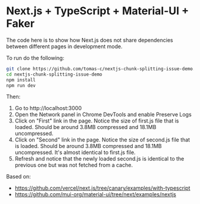 # Next.js + TypeScript + Material-UI + Faker

The code here is to show how Next.js does not share dependencies between different pages in development mode. 

To run do the following:
```bash
git clone https://github.com/tomas-c/nextjs-chunk-splitting-issue-demo.git
cd nextjs-chunk-splitting-issue-demo
npm install
npm run dev
```

Then:
1. Go to http://localhost:3000
2. Open the Network panel in Chrome DevTools and enable Preserve Logs
3. Click on "First" link in the page. Notice the size of first.js file that is loaded. Should be around 3.8MB compressed and 18.1MB uncompressed.
4. Click on "Second" link in the page. Notice the size of second.js file that is loaded. Should be around 3.8MB compressed and 18.1MB uncompressed. It's almost identical to first.js file.
5. Refresh and notice that the newly loaded second.js is identical to the previous one but was not fetched from a cache.

Based on:
* https://github.com/vercel/next.js/tree/canary/examples/with-typescript
* https://github.com/mui-org/material-ui/tree/next/examples/nextjs